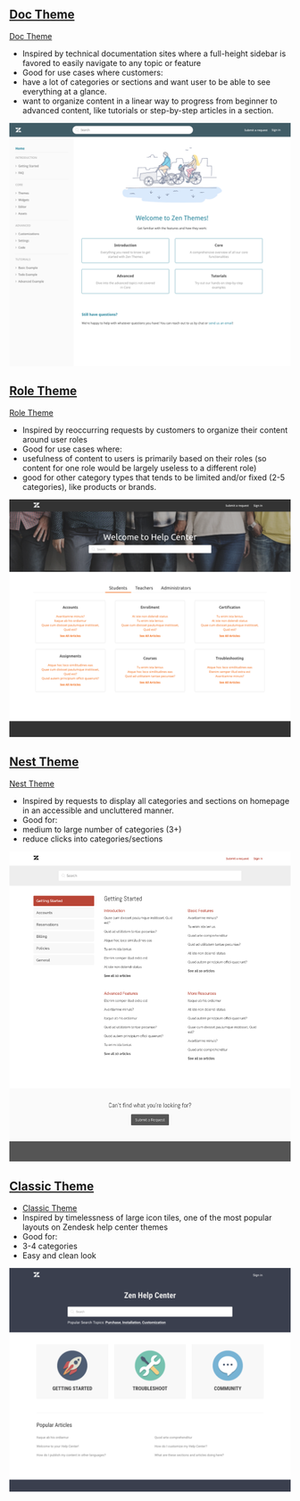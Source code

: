 ## [Doc Theme](doc_theme)

[Doc Theme](https://doc-theme.zendesk.com/hc/en-us)

- Inspired by technical documentation sites where a full-height sidebar is favored to easily navigate to any topic or feature
- Good for use cases where customers:
- have a lot of categories or sections and want user to be able to see everything at a glance.
- want to organize content in a linear way to progress from beginner to advanced content, like tutorials or step-by-step articles in a section.

![Doc Theme](screenshots/doc/home.png)

## [Role Theme](role_theme)

[Role Theme](https://role-theme.zendesk.com/hc/en-us)

- Inspired by reoccurring requests by customers to organize their content around user roles
- Good for use cases where:
- usefulness of content to users is primarily based on their roles (so content for one role would be largely useless to a different role)
- good for other category types that tends to be limited and/or fixed (2-5 categories), like products or brands.

![Role Theme](screenshots/role/home.png)


## [Nest Theme](nest_theme)

[Nest Theme](https://nest-theme.zendesk.com/hc/en-us)

- Inspired by requests to display all categories and sections on homepage in an accessible and uncluttered manner.
- Good for:
- medium to large number of categories (3+)
- reduce clicks into categories/sections

![Nest Theme](screenshots/Nest/home.png)


## [Classic Theme](classic_theme)

- [Classic Theme](https://classic-theme.zendesk.com/hc/en-us)
- Inspired by timelessness of large icon tiles, one of the most popular layouts on Zendesk help center themes
- Good for:
- 3-4 categories
- Easy and clean look

![Classic Theme](screenshots/classic/home.png)
